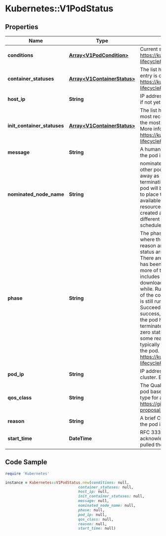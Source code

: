 # Kubernetes::V1PodStatus

## Properties

Name | Type | Description | Notes
------------ | ------------- | ------------- | -------------
**conditions** | [**Array&lt;V1PodCondition&gt;**](V1PodCondition.md) | Current service state of pod. More info: https://kubernetes.io/docs/concepts/workloads/pods/pod-lifecycle#pod-conditions | [optional] 
**container_statuses** | [**Array&lt;V1ContainerStatus&gt;**](V1ContainerStatus.md) | The list has one entry per container in the manifest. Each entry is currently the output of &#x60;docker inspect&#x60;. More info: https://kubernetes.io/docs/concepts/workloads/pods/pod-lifecycle#pod-and-container-status | [optional] 
**host_ip** | **String** | IP address of the host to which the pod is assigned. Empty if not yet scheduled. | [optional] 
**init_container_statuses** | [**Array&lt;V1ContainerStatus&gt;**](V1ContainerStatus.md) | The list has one entry per init container in the manifest. The most recent successful init container will have ready &#x3D; true, the most recently started container will have startTime set. More info: https://kubernetes.io/docs/concepts/workloads/pods/pod-lifecycle#pod-and-container-status | [optional] 
**message** | **String** | A human readable message indicating details about why the pod is in this condition. | [optional] 
**nominated_node_name** | **String** | nominatedNodeName is set only when this pod preempts other pods on the node, but it cannot be scheduled right away as preemption victims receive their graceful termination periods. This field does not guarantee that the pod will be scheduled on this node. Scheduler may decide to place the pod elsewhere if other nodes become available sooner. Scheduler may also decide to give the resources on this node to a higher priority pod that is created after preemption. As a result, this field may be different than PodSpec.nodeName when the pod is scheduled. | [optional] 
**phase** | **String** | The phase of a Pod is a simple, high-level summary of where the Pod is in its lifecycle. The conditions array, the reason and message fields, and the individual container status arrays contain more detail about the pod&#39;s status. There are five possible phase values:  Pending: The pod has been accepted by the Kubernetes system, but one or more of the container images has not been created. This includes time before being scheduled as well as time spent downloading images over the network, which could take a while. Running: The pod has been bound to a node, and all of the containers have been created. At least one container is still running, or is in the process of starting or restarting. Succeeded: All containers in the pod have terminated in success, and will not be restarted. Failed: All containers in the pod have terminated, and at least one container has terminated in failure. The container either exited with non-zero status or was terminated by the system. Unknown: For some reason the state of the pod could not be obtained, typically due to an error in communicating with the host of the pod.  More info: https://kubernetes.io/docs/concepts/workloads/pods/pod-lifecycle#pod-phase | [optional] 
**pod_ip** | **String** | IP address allocated to the pod. Routable at least within the cluster. Empty if not yet allocated. | [optional] 
**qos_class** | **String** | The Quality of Service (QOS) classification assigned to the pod based on resource requirements See PodQOSClass type for available QOS classes More info: https://git.k8s.io/community/contributors/design-proposals/node/resource-qos.md | [optional] 
**reason** | **String** | A brief CamelCase message indicating details about why the pod is in this state. e.g. &#39;Evicted&#39; | [optional] 
**start_time** | **DateTime** | RFC 3339 date and time at which the object was acknowledged by the Kubelet. This is before the Kubelet pulled the container image(s) for the pod. | [optional] 

## Code Sample

```ruby
require 'Kubernetes'

instance = Kubernetes::V1PodStatus.new(conditions: null,
                                 container_statuses: null,
                                 host_ip: null,
                                 init_container_statuses: null,
                                 message: null,
                                 nominated_node_name: null,
                                 phase: null,
                                 pod_ip: null,
                                 qos_class: null,
                                 reason: null,
                                 start_time: null)
```


